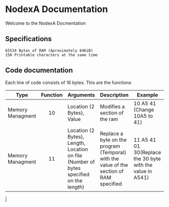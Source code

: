 NodexA Documentation
====================
Welcome to the NodexA Docmentation

Specifications
--------------
```
65534 Bytes of RAM (Aproximately 64KiB)
150 Printable characters at the same time
```

Code documentation
------------------

Each line of code consists of 16 bytes.
This are the functions

|Type|Function|Arguments|Description|Example|
|----|:--------:|---------|-----------|-------|
|Memory Managment|10|Location (2 Bytes), Value|Modifies a section of the ram|10 A5 41 (Change 10A5 to 41)|
|Memory Managment|11|Location (2 Bytes), Length, Location on file (Number of bytes specified on the length)| Replace a byte on the program (Temporal) with the value of the section of RAM specified|11 A5 41 01 30(Replace the 30 byte with the value in A541) 
|